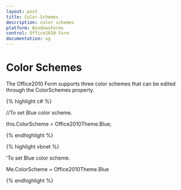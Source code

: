 ```yaml
---
layout: post
title: Color-Schemes
description: color schemes
platform: WindowsForms
control: Office2010 Form
documentation: ug
---
```


# Color Schemes

The Office2010 Form supports three color schemes that can be edited through the ColorSchemes property. 


{% highlight c# %}

//To set Blue color scheme.

this.ColorScheme = Office2010Theme.Blue;

{% endhighlight %}

{% highlight vbnet %}

'To set Blue color scheme.

Me.ColorScheme = Office2010Theme.Blue

{% endhighlight %}
